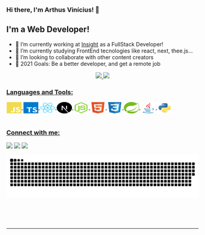 ### Hi there, I'm Arthus Vinícius! 👋

## I'm a Web Developer!

- 🔭 I’m currently working at [Insight][website2] as a FullStack Developer!
- 🌱 I’m currently studying FrontEnd tecnologies like react, next, thee.js...
- 👯 I’m looking to collaborate with other content creators
- 🥅 2021 Goals: Be a better developer, and get a remote job


<div align="center">
  <a href="https://github.com/arthus05">
  <img height="180em" src="https://github-readme-stats.vercel.app/api?username=arthus05&show_icons=true&theme=dracula&include_all_commits=true&count_private=true"/>
  <img height="180em" src="https://github-readme-stats.vercel.app/api/top-langs/?username=arthus05&layout=compact&langs_count=7&theme=dracula"/>
</div>

### Languages and Tools:

<div>
  <img align="center" alt="Js" height="30" width="40" src="https://raw.githubusercontent.com/devicons/devicon/master/icons/javascript/javascript-plain.svg">
  <img align="center" alt="Ts" height="30" width="40" src="https://raw.githubusercontent.com/devicons/devicon/master/icons/typescript/typescript-plain.svg">
  <img align="center" alt="React" height="30" width="40" src="https://raw.githubusercontent.com/devicons/devicon/master/icons/react/react-original.svg">
  <img align="center" alt="NextJS" height="30" width="40" src="https://raw.githubusercontent.com/devicons/devicon/master/icons/nextjs/nextjs-original.svg">
  <img align="center" alt="NodeJS" height="30" width="40" src="https://raw.githubusercontent.com/devicons/devicon/master/icons/nodejs/nodejs-original.svg">
  <img align="center" alt="HTML" height="30" width="40" src="https://raw.githubusercontent.com/devicons/devicon/master/icons/html5/html5-original.svg">
  <img align="center" alt="CSS" height="30" width="40" src="https://raw.githubusercontent.com/devicons/devicon/master/icons/css3/css3-original.svg">
  <img align="center" alt="Spring" height="30" width="40" src="https://raw.githubusercontent.com/devicons/devicon/master/icons/spring/spring-original.svg">
  <img align="center" alt="Java" height="30" width="40" src="https://raw.githubusercontent.com/devicons/devicon/master/icons/java/java-original.svg">
  <img align="center" alt="Python" height="30" width="40" src="https://raw.githubusercontent.com/devicons/devicon/master/icons/python/python-original.svg">
</div>

<br />
  
### Connect with me:

<div>
  <a href="https://www.instagram.com/arthusvinicius/" target="_blank"><img src="https://img.shields.io/badge/-Instagram-%23E4405F?style=for-the-badge&logo=instagram&logoColor=white" target="_blank"></a>
  <a href = "mailto:arthusvinicius.dev@gmail.com"><img src="https://img.shields.io/badge/-Gmail-%23333?style=for-the-badge&logo=gmail&logoColor=white" target="_blank"></a>
  <a href="https://www.linkedin.com/in/arthus-vinicius-dev/" target="_blank"><img src="https://img.shields.io/badge/-LinkedIn-%230077B5?style=for-the-badge&logo=linkedin&logoColor=white" target="_blank"></a>
  
  ![Snake animation](https://github.com/arthus05/arthus05/blob/output/github-contribution-grid-snake.svg)
  
</div>

<br />

  
  
<br />
<br />

---


[visualstudio]: https://code.visualstudio.com/
[html5]: https://developer.mozilla.org/pt-BR/docs/Web/HTML/HTML5
[css]: https://developer.mozilla.org/pt-BR/docs/Web/CSS
[js]: https://developer.mozilla.org/pt-BR/docs/Web/JavaScript
[react]: https://pt-br.reactjs.org/
[node]: https://nodejs.org/en/
[mongodb]: https://www.mongodb.com/
[git]:https://git-scm.com/
[github]:https://github.com/
[website]: https://github.com/ceos-jr
[website2]: https://insightlab.ufc.br
[twitter]: https://twitter.com/Arthus_Vinicius
[instagram]: https://www.instagram.com/arthusvinicius/?hl=pt-br
[linkedin]: https://www.linkedin.com/in/%C3%A1rthus-vin%C3%ADcius-cruz-de-moura-84790a125/
